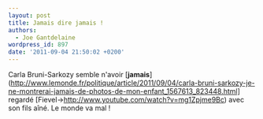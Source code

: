```yaml
---
layout: post
title: Jamais dire jamais !
authors:
  - Joe Gantdelaine
wordpress_id: 897
date: '2011-09-04 21:50:02 +0200'
---
```

Carla Bruni-Sarkozy semble n'avoir [__jamais__](http://www.lemonde.fr/politique/article/2011/09/04/carla-bruni-sarkozy-je-ne-montrerai-jamais-de-photos-de-mon-enfant_1567613_823448.html] regardé [Fievel->http://www.youtube.com/watch?v=mg1Zpjme9Bc) avec son fils aîné. Le monde va mal !

